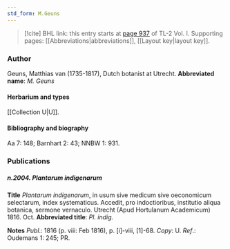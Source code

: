 ```yaml
---
std_form: M.Geuns
---
```


> [!cite] BHL link: this entry starts at [page 937](https://www.biodiversitylibrary.org/page/33121068) of TL-2 Vol. I.
> Supporting pages: [[Abbreviations|abbreviations]], [[Layout key|layout key]].

### Author

Geuns, Matthias van (1735-1817), Dutch botanist at Utrecht. 
**Abbreviated name**: *M. Geuns*

#### Herbarium and types

[[Collection U|U]].

#### Bibliography and biography

Aa 7: 148; Barnhart 2: 43; NNBW 1: 931.

### Publications

##### n.2004. Plantarum indigenarum

**Title**
*Plantarum indigenarum*, in usum sive medicum sive oeconomicum selectarum, index systematicus. Accedit, pro indoctioribus, institutio aliqua botanica, sermone vernaculo. Utrecht (Apud Hortulanum Academicum) 1816. Oct.
**Abbreviated title**: *Pl. indig.*

**Notes**
*Publ*.: 1816 (p. viii: Feb 1816), p. \[i\]-viii, \[1\]-68. *Copy*: U.
*Ref*.: Oudemans 1: 245; PR.

